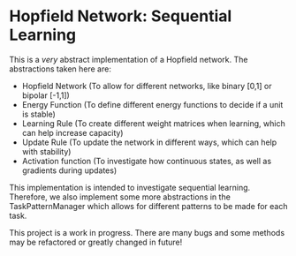 # Hopfield Network: Sequential Learning

This is a *very* abstract implementation of a Hopfield network. The abstractions taken here are:

- Hopfield Network (To allow for different networks, like binary [0,1] or bipolar [-1,1])
- Energy Function (To define different energy functions to decide if a unit is stable)
- Learning Rule (To create different weight matrices when learning, which can help increase capacity)
- Update Rule (To update the network in different ways, which can help with stability)
- Activation function (To investigate how continuous states, as well as gradients during updates)

This implementation is intended to investigate sequential learning. Therefore, we also implement some more abstractions in the TaskPatternManager which allows for different patterns to be made for each task. 

This project is a work in progress. There are many bugs and some methods may be refactored or greatly changed in future!